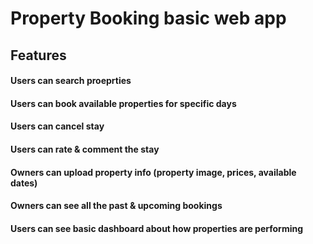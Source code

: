 # Property Booking basic web app

## Features
#### Users can search proeprties
#### Users can book available properties for specific days
#### Users can cancel stay
#### Users can rate & comment the stay
#### Owners can upload property info (property image, prices, available dates)
#### Owners can see all the past & upcoming bookings
#### Users can see basic dashboard about how properties are performing
